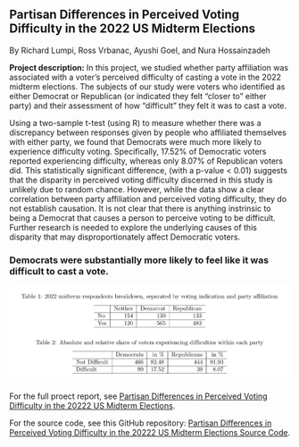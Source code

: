 ## Partisan Differences in Perceived Voting Difficulty in the 2022 US Midterm Elections

By Richard Lumpi, Ross Vrbanac, Ayushi Goel, and Nura Hossainzadeh

**Project description:** In this project, we studied whether party affiliation was associated with a voter’s perceived difficulty of casting a vote in the 2022 midterm elections. The subjects of our study were voters who identified as either Democrat or Republican (or indicated they felt “closer to” either party) and their assessment of how “difficult” they felt it was to cast a vote.

Using a two-sample t-test (using R) to measure whether there was a discrepancy between responses given by people who affiliated themselves with either party, we found that Democrats were much more likely to experience difficulty voting. Specifically, 17.52% of Democratic voters reported experiencing difficulty, whereas only 8.07% of Republican voters did. This statistically significant difference, (with a p-value < 0.01) suggests that the disparity in perceived voting difficulty discerned in this study is unlikely due to random chance. However, while the data show a clear correlation between party affiliation and perceived voting difficulty, they do not establish causation. It is not clear that there is anything instrinsic to being a Democrat that causes a person to perceive voting to be difficult. Further research is needed to explore the underlying causes of this disparity that may disproportionately affect Democratic voters.

### Democrats were substantially more likely to feel like it was difficult to cast a vote. 

<img src="images/table_voting_difficulty.png?raw=true"/>

For the full proect report, see [Partisan Differences in Perceived Voting Difficulty in the 20222 US Midterm Elections](/pdf/203_voting_difficulties_writeup.pdf).

For the source code, see this GitHub repository: [Partisan Differences in Perceived Voting Difficulty in the 20222 US Midterm Elections Source Code](https://github.com/nuraalia/voting_difficulties).
